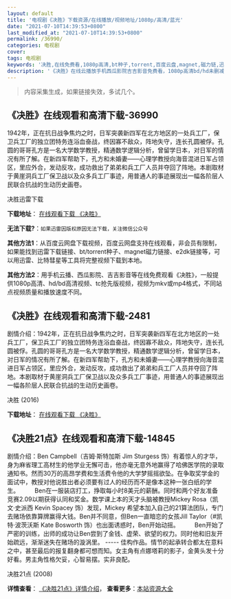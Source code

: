 ```yaml
---
layout: default
title: '电视剧《决胜》下载资源/在线播放/视频地址/1080p/高清/蓝光'
date: "2021-07-10T14:39:53+0800"
last_modified_at: "2021-07-10T14:39:53+0800"
permalink: /36990/
categories: 电视剧
cover:
tags: 电视剧
keywords: '决胜,在线免费看,1080p高清,bt种子,torrent,百度云盘,magnet,磁力链,迅雷下载资源'
description: '《决胜》在线云播放手机西瓜影院吉吉影音免费看，1080p高清bd/hd未删减完整版和tc抢先枪版，mkv/mp4格式，附带bt/torrent种子、magnet/磁力链、百度云盘、网盘资源迅雷下载链接'
---
```


>内容采集生成，如果链接失效，多试几个。


## 《决胜》在线观看和高清下载-36990

1942年，正在抗日战争焦灼之时，日军突袭新四军在北方地区的一处兵工厂，保卫兵工厂的独立团特务连浴血奋战，终因寡不敌众，阵地失守，连长孔圆被俘。孔圆的哥哥孔方是一名大学数学教授，精通数学逻辑分析，曾留学日本，对日军的情况有所了解。在新四军帮助下，孔方和未婚妻——心理学教授向海音混进日军占领区，里应外合，发动反攻，成功救出了弟弟和兵工厂人员并夺回了阵地。本剧取材于黄崖洞兵工厂保卫战以及众多兵工厂事迹，用普通人的事迹展现出一幅各阶层人民联合抗战的生动历史画卷。


决胜迅雷下载

**下载地址**： [在线观看下载 《决胜》](https://www.993dy.com//vod-detail-id-31669.html) 


**无法下载?**：`如果迅雷因版权原因无法下载，关注微信公众号 `

**其他方法1**：从百度云网盘下载视频，百度云网盘支持在线观看，非会员有限制，如果能找到迅雷下载链接、bt/torrent种子、magnet磁力链接、e2dk链接等，可以用迅雷、比特彗星等工具将完整视频下载到本地。

**其他方法2**：用手机云播、西瓜影院、吉吉影音等在线免费观看《决胜》，一般提供1080p高清、hd/bd高清视频、tc抢先版视频，视频为mkv或mp4格式，不同站点视频质量和播放速度不同。


## 《决胜》在线观看和高清下载-2481

剧情介绍：1942年，正在抗日战争焦灼之时，日军突袭新四军在北方地区的一处兵工厂，保卫兵工厂的独立团特务连浴血奋战，终因寡不敌众，阵地失守，连长孔圆被俘。孔圆的哥哥孔方是一名大学数学教授，精通数学逻辑分析，曾留学日本，对日军的情况有所了解。在新四军帮助下，孔方和未婚妻——心理学教授向海音混进日军占领区，里应外合，发动反攻，成功救出了弟弟和兵工厂人员并夺回了阵地。本剧取材于黄崖洞兵工厂保卫战以及众多兵工厂事迹，用普通人的事迹展现出一幅各阶层人民联合抗战的生动历史画卷。


决胜 (2016)

**下载地址**： [在线观看下载 《决胜》](https://www.btbtdy.me/btdy/dy13903.html) 


## 《决胜21点》在线观看和高清下载-14845

剧情介绍：Ben Campbell（吉姆·斯特加斯 Jim Sturgess 饰）有着惊人的才华，身为麻省理工高材生的他学业无懈可击，他亦毫无意外地赢得了哈佛医学院的录取通知书。然而30万的高昂学费和生活费令他的大学梦摇摇欲坠。在争取奖学金的面试中，教授对他说胜出者必须要有过人的经历而不是像本这种一张白纸的学生。  　　Ben在一服装店打工，挣取每小时8美元的薪酬。同时和两个好友准备竞赛2.09以期获得认同和奖金。数学课上本的天才头脑被教授Mickey Rosa（凯文·史派西 Kevin Spacey 饰）发现，Mickey 希望本加入自己的21算法团队，专门去赌场依靠算牌赢得大钱。Ben并不同意，但Ben一直暗恋的女孩Jill Taylor（#凯特·波茨沃斯 Kate Bosworth 饰）也出面诱惑时，Ben开始动摇。  　　Ben开始了严密的训练，出师的成功让Ben尝到了金钱、虚荣、欲望的权力。同时他和旧友开始疏远，渐渐迷失在赌场的漩涡里。 ----- 佳构作品。情节的起承转合都太在意料之中，甚至最后的报复翻身都可想而知。女主角有点娜塔莉的影子，金黄头发十分好看。男主角性格欠妥，心智易摆。实非良配。


决胜21点 (2008)

**详情查看**： [《决胜21点》详情介绍](/movie/14845/)， **查看更多**：[本站资源大全](/movie/t/all/)

